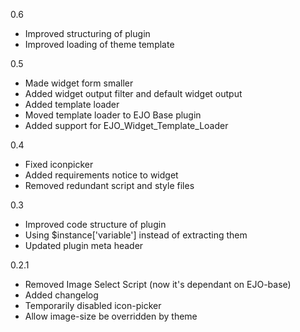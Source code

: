 0.6
- Improved structuring of plugin
- Improved loading of theme template

0.5
- Made widget form smaller
- Added widget output filter and default widget output
- Added template loader
- Moved template loader to EJO Base plugin
- Added support for EJO_Widget_Template_Loader

0.4
- Fixed iconpicker
- Added requirements notice to widget
- Removed redundant script and style files

0.3
- Improved code structure of plugin
- Using $instance['variable'] instead of extracting them
- Updated plugin meta header

0.2.1
- Removed Image Select Script (now it's dependant on EJO-base)
- Added changelog
- Temporarily disabled icon-picker
- Allow image-size be overridden by theme